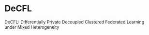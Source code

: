 # DeCFL
DeCFL: Differentially Private Decoupled Clustered Federated Learning under Mixed Heterogeneity
